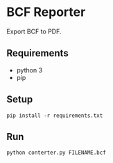 # BCF Reporter
Export BCF to PDF.

## Requirements
* python 3
* pip


## Setup
```
pip install -r requirements.txt
```

## Run
```
python conterter.py FILENAME.bcf
```
